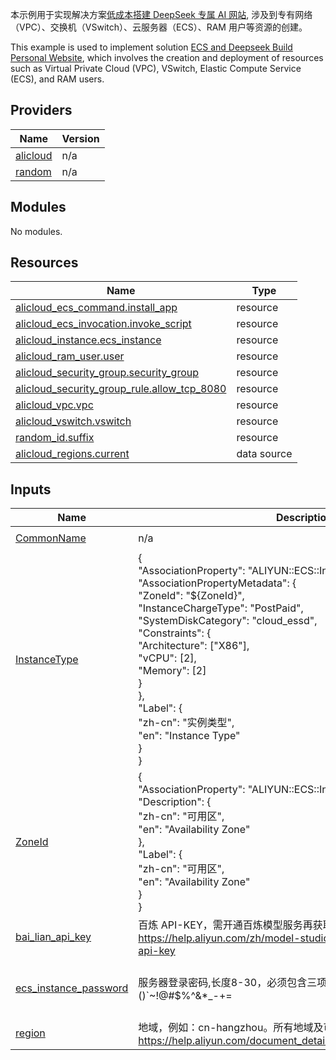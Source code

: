 <!-- DOCS_DESCRIPTION_CN -->
本示例用于实现解决方案[低成本搭建 DeepSeek 专属 AI 网站](https://www.aliyun.com/solution/tech-solution/ecs-and-deepseek-build-personal-website), 涉及到专有网络（VPC）、交换机（VSwitch）、云服务器（ECS）、RAM 用户等资源的创建。
<!-- DOCS_DESCRIPTION_CN -->

<!-- DOCS_DESCRIPTION_EN -->
This example is used to implement solution [ECS and Deepseek Build Personal Website](https://www.aliyun.com/solution/tech-solution/ecs-and-deepseek-build-personal-website), which involves the creation and deployment of resources such as Virtual Private Cloud (VPC), VSwitch, Elastic Compute Service (ECS), and RAM users.
<!-- DOCS_DESCRIPTION_EN --

<!-- BEGIN_TF_DOCS -->
## Providers

| Name | Version |
|------|---------|
| <a name="provider_alicloud"></a> [alicloud](#provider\_alicloud) | n/a |
| <a name="provider_random"></a> [random](#provider\_random) | n/a |

## Modules

No modules.

## Resources

| Name | Type |
|------|------|
| [alicloud_ecs_command.install_app](https://registry.terraform.io/providers/aliyun/alicloud/latest/docs/resources/ecs_command) | resource |
| [alicloud_ecs_invocation.invoke_script](https://registry.terraform.io/providers/aliyun/alicloud/latest/docs/resources/ecs_invocation) | resource |
| [alicloud_instance.ecs_instance](https://registry.terraform.io/providers/aliyun/alicloud/latest/docs/resources/instance) | resource |
| [alicloud_ram_user.user](https://registry.terraform.io/providers/aliyun/alicloud/latest/docs/resources/ram_user) | resource |
| [alicloud_security_group.security_group](https://registry.terraform.io/providers/aliyun/alicloud/latest/docs/resources/security_group) | resource |
| [alicloud_security_group_rule.allow_tcp_8080](https://registry.terraform.io/providers/aliyun/alicloud/latest/docs/resources/security_group_rule) | resource |
| [alicloud_vpc.vpc](https://registry.terraform.io/providers/aliyun/alicloud/latest/docs/resources/vpc) | resource |
| [alicloud_vswitch.vswitch](https://registry.terraform.io/providers/aliyun/alicloud/latest/docs/resources/vswitch) | resource |
| [random_id.suffix](https://registry.terraform.io/providers/hashicorp/random/latest/docs/resources/id) | resource |
| [alicloud_regions.current](https://registry.terraform.io/providers/aliyun/alicloud/latest/docs/data-sources/regions) | data source |

## Inputs

| Name | Description | Type | Default | Required |
|------|-------------|------|---------|:--------:|
| <a name="input_CommonName"></a> [CommonName](#input\_CommonName) | n/a | `string` | `"deepseek-private-ai"` | no |
| <a name="input_InstanceType"></a> [InstanceType](#input\_InstanceType) | {<br/>    "AssociationProperty": "ALIYUN::ECS::Instance::InstanceType",<br/>    "AssociationPropertyMetadata": {<br/>      "ZoneId": "${ZoneId}",<br/>      "InstanceChargeType": "PostPaid",<br/>      "SystemDiskCategory": "cloud\_essd",<br/>      "Constraints": {<br/>        "Architecture": ["X86"],<br/>        "vCPU": [2],<br/>        "Memory": [2]<br/>      }<br/>    },<br/>    "Label": {<br/>      "zh-cn": "实例类型",<br/>      "en": "Instance Type"<br/>    }<br/>  } | `string` | `"ecs.e-c1m1.large"` | no |
| <a name="input_ZoneId"></a> [ZoneId](#input\_ZoneId) | {<br/>    "AssociationProperty": "ALIYUN::ECS::Instance::ZoneId",<br/>    "Description": {<br/>      "zh-cn": "可用区",<br/>      "en": "Availability Zone"<br/>    },<br/>    "Label": {<br/>      "zh-cn": "可用区",<br/>      "en": "Availability Zone"<br/>    }<br/>  } | `string` | `"cn-hangzhou-f"` | no |
| <a name="input_bai_lian_api_key"></a> [bai\_lian\_api\_key](#input\_bai\_lian\_api\_key) | 百炼 API-KEY，需开通百炼模型服务再获取 API-KEY，详情请参考：https://help.aliyun.com/zh/model-studio/developer-reference/get-api-key | `string` | n/a | yes |
| <a name="input_ecs_instance_password"></a> [ecs\_instance\_password](#input\_ecs\_instance\_password) | 服务器登录密码,长度8-30，必须包含三项（大写字母、小写字母、数字、 ()`~!@#$%^&*_-+=|{}[]:;'<>,.?/ 中的特殊符号）` | `string` | n/a | yes |
| <a name="input_region"></a> [region](#input\_region) | 地域，例如：cn-hangzhou。所有地域及可用区请参见文档：https://help.aliyun.com/document_detail/40654.html#09f1dc16b0uke | `string` | `"cn-hangzhou"` | no |
<!-- END_TF_DOCS -->